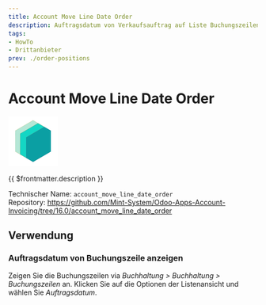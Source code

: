 ```yaml
---
title: Account Move Line Date Order
description: Auftragsdatum von Verkaufsauftrag auf Liste Buchungszeilen anzeigen.
tags:
- HowTo
- Drittanbieter
prev: ./order-positions
---
```

# Account Move Line Date Order
![icon_oms_box](attachments/icons_odoo_mint_system.png)

{{ $frontmatter.description }}

Technischer Name: `account_move_line_date_order`\
Repository: <https://github.com/Mint-System/Odoo-Apps-Account-Invoicing/tree/16.0/account_move_line_date_order>

## Verwendung

### Auftragsdatum von Buchungszeile anzeigen

Zeigen Sie die Buchungszeilen via *Buchhaltung > Buchhaltung > Buchungszeilen* an. Klicken Sie auf die Optionen der Listenansicht und wählen Sie *Auftragsdatum*.